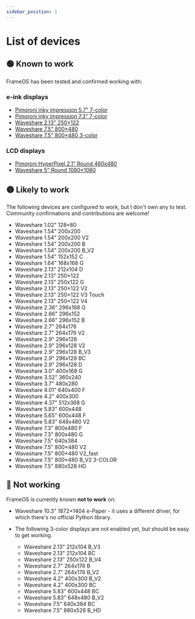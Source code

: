 ```yaml
---
sidebar_position: 1
---
```


# List of devices

## 🟢 Known to work

FrameOS has been tested and confirmed working with:

### e-ink displays

- [Pimoroni inky impression 5.7" 7-color](./piromoni-inky-impression-5.7inch-eink)
- [Pimoroni inky impression 7.3" 7-color](./piromoni-inky-impression-7.3inch-eink)
- [Waveshare 2.13" 250×122](./waveshare-2.13inch-250x122-epaper)
- [Waveshare 7.5" 800×480](./waveshare-7.5inch-800x480-epaper)
- [Waveshare 7.5" 800×480 3-color](./waveshare-7.5inch-800x480-3color-epaper)

### LCD displays

- [Pimoroni HyperPixel 2.1" Round 480x480](./piromoni-hyperpixel-2.1inch-round-480x480-lcd)
- [Waveshare 5" Round 1080×1080](./waveshare-5inch-round-1080x1080-lcd)


## 🟡 Likely to work

The following devices are configured to work, but I don't own any to test. Community confirmations and contributions are welcome!

- Waveshare 1.02" 128×80
- Waveshare 1.54" 200x200
- Waveshare 1.54" 200x200 V2
- Waveshare 1.54" 200x200 B
- Waveshare 1.54" 200x200 B_V2
- Waveshare 1.54" 152x152 C
- Waveshare 1.64" 168x168 G
- Waveshare 2.13" 212x104 D
- Waveshare 2.13" 250×122
- Waveshare 2.13" 250x122 G
- Waveshare 2.13" 250×122 V2
- Waveshare 2.13" 250×122 V3 Touch
- Waveshare 2.13" 250×122 V4
- Waveshare 2.36" 296x168 G
- Waveshare 2.66" 296x152
- Waveshare 2.66" 296x152 B
- Waveshare 2.7" 264x176
- Waveshare 2.7" 264x176 V2
- Waveshare 2.9" 296x128
- Waveshare 2.9" 296x128 V2
- Waveshare 2.9" 296x128 B_V3
- Waveshare 2.9" 296x128 BC
- Waveshare 2.9" 296x128 D
- Waveshare 3.0" 400x168 G
- Waveshare 3.52" 360x240
- Waveshare 3.7" 480x280
- Waveshare 4.01" 640x400 F
- Waveshare 4.2" 400x300
- Waveshare 4.37" 512x368 G
- Waveshare 5.83" 600x448
- Waveshare 5.65" 600x448 F
- Waveshare 5.83" 648x480 V2
- Waveshare 7.3" 800x480 F
- Waveshare 7.3" 800x480 G
- Waveshare 7.5" 640x384
- Waveshare 7.5" 800×480 V2
- Waveshare 7.5" 800×480 V2_fast
- Waveshare 7.5" 800×480 B_V2 3-COLOR
- Waveshare 7.5" 880x528 HD

## 🔴 Not working
FrameOS is currently known **not to work** on:

- Waveshare 10.3" 1872×1404 e-Paper - it uses a different driver, for which there's no official Python library.

- The following 3-color displays are not enabled yet, but should be easy to get working.
  - Waveshare 2.13" 212x104 B_V3
  - Waveshare 2.13" 212x104 BC
  - Waveshare 2.13" 250x122 B_V4
  - Waveshare 2.7" 264x176 B
  - Waveshare 2.7" 264x176 B_V2
  - Waveshare 4.2" 400x300 B_V2
  - Waveshare 4.2" 400x300 BC
  - Waveshare 5.83" 600x448 BC
  - Waveshare 5.83" 648x480 B_V2
  - Waveshare 7.5" 640x384 BC
  - Waveshare 7.5" 880x528 B_HD
